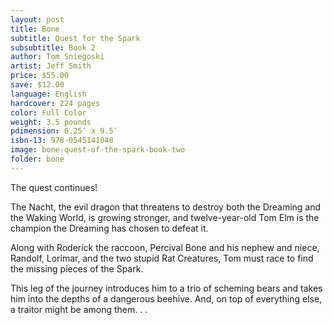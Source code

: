 ```yaml
---
layout: post
title: Bone
subtitle: Quest for the Spark
subsubtitle: Book 2
author: Tom Sniegoski
artist: Jeff Smith
price: $55.00
save: $12.00
language: English
hardcover: 224 pages
color: Full Color
weight: 3.5 pounds
pdimension: 6.25″ x 9.5″
isbn-13: 978-0545141048
image: bone-quest-of-the-spark-book-two
folder: bone
---
```


The quest continues!

The Nacht, the evil dragon that threatens to destroy both the Dreaming and the Waking World, is growing stronger, and twelve-year-old Tom Elm is the champion the Dreaming has chosen to defeat it. 

Along with Roderick the raccoon, Percival Bone and his nephew and niece, Randolf, Lorimar, and the two stupid Rat Creatures, Tom must race to find the missing pieces of the Spark. 

This leg of the journey introduces him to a trio of scheming bears and takes him into the depths of a dangerous beehive. And, on top of everything else, a traitor might be among them. . . 
